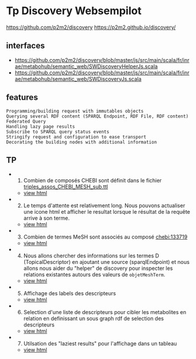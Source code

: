# Tp Discovery Websempilot

https://github.com/p2m2/discovery
https://p2m2.github.io/discovery/

## interfaces

 - https://github.com/p2m2/discovery/blob/master/js/src/main/scala/fr/inrae/metabohub/semantic_web/SWDiscoveryHelperJs.scala
 - https://github.com/p2m2/discovery/blob/master/js/src/main/scala/fr/inrae/metabohub/semantic_web/SWDiscoveryJs.scala

## features

    Programming/building request with immutables objects
    Querying several RDF content (SPARQL Endpoint, RDF File, RDF content)
    Federated Query
    Handling lazy page results
    Subscribe to SPARQL query status events
    Stringify request and configuration to ease transport
    Decorating the building nodes with additional information

## TP 

- 1) Combien de composés CHEBI sont définit dans le fichier [triples_assos_CHEBI_MESH_sub.ttl](https://raw.githubusercontent.com/p2m2/tp-discovery-websempilot/main/rdf/triples_assos_CHEBI_MESH_sub.ttl)

    - [view html](./exo1_inspect_rdf/count_1a.html)

- 2) Le temps d'attente est relativement long. Nous pouvons actualiser une icone html et afficher le resultat lorsque le résultat de la requête arrive à son terme.
    
    - [view html](./exo1_inspect_rdf/count_1b.html)

- 3) Combien de termes MeSH sont associés au composé [chebi:133719](http://purl.obolibrary.org/obo/CHEBI_133719)
    
    - [view html](./exo1_inspect_rdf/count_2.html)

- 4) Nous allons chercher des informations sur les termes D (TopicalDescriptor) en ajoutant une source (sparqlEndpoint) et nous allons nous aider du "helper" de discovery pour inspecter les relations existantes autours des valeurs de `objetMeshTerm`.
    
    - [view html](./exo1_inspect_rdf/count_3.html)

- 5) Affichage des labels des descripteurs
    
    - [view html](./exo2_html_view/view_1.html)

- 6) Selection d'une liste de descripteurs pour cibler les metabolites en relation en definissant un sous graph rdf de selection des descripteurs
    
    - [view html](./exo2_html_view/view_2.html)

- 7) Utilsation des "laziest results" pour l'affichage dans un tableau 

    - [view html](./exo2_html_view/view_3.html)